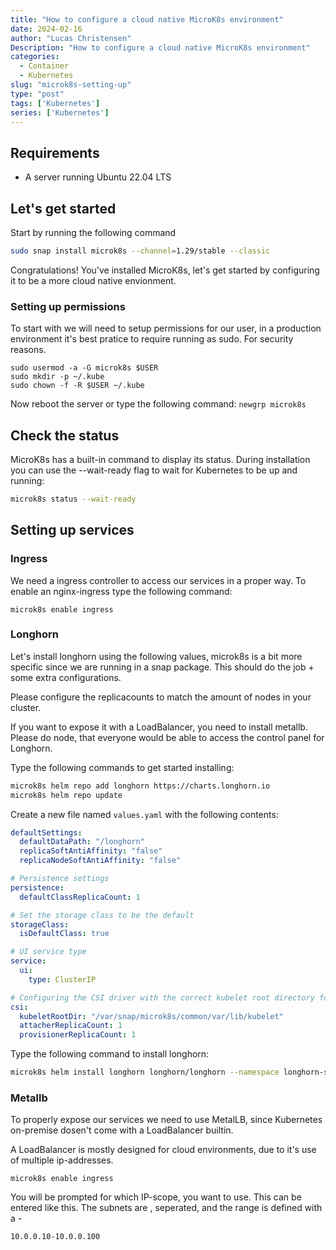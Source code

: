 ```yaml
---
title: "How to configure a cloud native MicroK8s environment"
date: 2024-02-16
author: "Lucas Christensen"
Description: "How to configure a cloud native MicroK8s environment"
categories:
  - Container
  - Kubernetes
slug: "microk8s-setting-up"
type: "post"
tags: ['Kubernetes']
series: ['Kubernetes']
---
```


## Requirements
- A server running Ubuntu 22.04 LTS

## Let's get started

Start by running the following command

``` bash
sudo snap install microk8s --channel=1.29/stable --classic
```

Congratulations! You've installed MicroK8s, let's get started by configuring it to be a more cloud native envionment.

### Setting up permissions
To start with we will need to setup permissions for our user, in a production environment it's best pratice to require running as sudo. For security reasons.

```
sudo usermod -a -G microk8s $USER
sudo mkdir -p ~/.kube
sudo chown -f -R $USER ~/.kube
```

Now reboot the server or type the following command: ```newgrp microk8s```

## Check the status

MicroK8s has a built-in command to display its status. During installation you can use the --wait-ready flag to wait for Kubernetes to be up and running:

``` bash
microk8s status --wait-ready
```

## Setting up services

### Ingress

We need a ingress controller to access our services in a proper way. To enable an nginx-ingress type the following command:

```
microk8s enable ingress
```

### Longhorn

Let's install longhorn using the following values, microk8s is a bit more specific since we are running in a snap package. This should do the job + some extra configurations.

Please configure the replicacounts to match the amount of nodes in your cluster.

If you want to expose it with a LoadBalancer, you need to install metallb.
Please do node, that everyone would be able to access the control panel for Longhorn.

Type the following commands to get started installing:

``` bash
microk8s helm repo add longhorn https://charts.longhorn.io
microk8s helm repo update
```

Create a new file named `values.yaml` with the following contents:

``` yaml
defaultSettings:
  defaultDataPath: "/longhorn"
  replicaSoftAntiAffinity: "false"
  replicaNodeSoftAntiAffinity: "false"

# Persistence settings
persistence:
  defaultClassReplicaCount: 1

# Set the storage class to be the default
storageClass:
  isDefaultClass: true

# UI service type
service:
  ui:
    type: ClusterIP

# Configuring the CSI driver with the correct kubelet root directory for MicroK8s
csi:
  kubeletRootDir: "/var/snap/microk8s/common/var/lib/kubelet"
  attacherReplicaCount: 1 
  provisionerReplicaCount: 1
```

Type the following command to install longhorn:

``` bash
microk8s helm install longhorn longhorn/longhorn --namespace longhorn-system --create-namespace -f values.yaml 
```

### Metallb
To properly expose our services we need to use MetalLB, since Kubernetes on-premise dosen't come with a LoadBalancer builtin.

A LoadBalancer is mostly designed for cloud environments, due to it's use of multiple ip-addresses.

```
microk8s enable ingress
```

You will be prompted for which IP-scope, you want to use. This can be entered like this. The subnets are , seperated, and the range is defined with a -
```
10.0.0.10-10.0.0.100
```